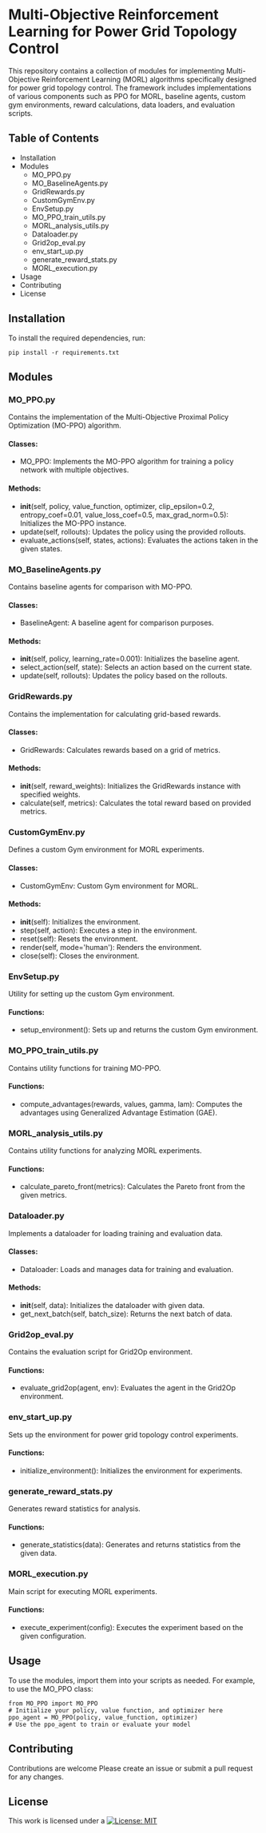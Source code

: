 # Multi-Objective Reinforcement Learning for Power Grid Topology Control

This repository contains a collection of modules for implementing Multi-Objective Reinforcement Learning (MORL) algorithms specifically designed for power grid topology control. The framework includes implementations of various components such as PPO for MORL, baseline agents, custom gym environments, reward calculations, data loaders, and evaluation scripts.

## Table of Contents
- Installation
- Modules
  - MO_PPO.py
  - MO_BaselineAgents.py
  - GridRewards.py
  - CustomGymEnv.py
  - EnvSetup.py
  - MO_PPO_train_utils.py
  - MORL_analysis_utils.py
  - Dataloader.py
  - Grid2op_eval.py
  - env_start_up.py
  - generate_reward_stats.py
  - MORL_execution.py
- Usage
- Contributing
- License

## Installation

To install the required dependencies, run:

```
pip install -r requirements.txt
```

## Modules

### MO_PPO.py
Contains the implementation of the Multi-Objective Proximal Policy Optimization (MO-PPO) algorithm.

#### Classes:
- MO_PPO: Implements the MO-PPO algorithm for training a policy network with multiple objectives.

#### Methods:
- __init__(self, policy, value_function, optimizer, clip_epsilon=0.2, entropy_coef=0.01, value_loss_coef=0.5, max_grad_norm=0.5): Initializes the MO-PPO instance.
- update(self, rollouts): Updates the policy using the provided rollouts.
- evaluate_actions(self, states, actions): Evaluates the actions taken in the given states.

### MO_BaselineAgents.py
Contains baseline agents for comparison with MO-PPO.

#### Classes:
- BaselineAgent: A baseline agent for comparison purposes.

#### Methods:
- __init__(self, policy, learning_rate=0.001): Initializes the baseline agent.
- select_action(self, state): Selects an action based on the current state.
- update(self, rollouts): Updates the policy based on the rollouts.

### GridRewards.py
Contains the implementation for calculating grid-based rewards.

#### Classes:
- GridRewards: Calculates rewards based on a grid of metrics.

#### Methods:
- __init__(self, reward_weights): Initializes the GridRewards instance with specified weights.
- calculate(self, metrics): Calculates the total reward based on provided metrics.

### CustomGymEnv.py
Defines a custom Gym environment for MORL experiments.

#### Classes:
- CustomGymEnv: Custom Gym environment for MORL.

#### Methods:
- __init__(self): Initializes the environment.
- step(self, action): Executes a step in the environment.
- reset(self): Resets the environment.
- render(self, mode='human'): Renders the environment.
- close(self): Closes the environment.

### EnvSetup.py
Utility for setting up the custom Gym environment.

#### Functions:
- setup_environment(): Sets up and returns the custom Gym environment.

### MO_PPO_train_utils.py
Contains utility functions for training MO-PPO.

#### Functions:
- compute_advantages(rewards, values, gamma, lam): Computes the advantages using Generalized Advantage Estimation (GAE).

### MORL_analysis_utils.py
Contains utility functions for analyzing MORL experiments.

#### Functions:
- calculate_pareto_front(metrics): Calculates the Pareto front from the given metrics.

### Dataloader.py
Implements a dataloader for loading training and evaluation data.

#### Classes:
- Dataloader: Loads and manages data for training and evaluation.

#### Methods:
- __init__(self, data): Initializes the dataloader with given data.
- get_next_batch(self, batch_size): Returns the next batch of data.

### Grid2op_eval.py
Contains the evaluation script for Grid2Op environment.

#### Functions:
- evaluate_grid2op(agent, env): Evaluates the agent in the Grid2Op environment.

### env_start_up.py
Sets up the environment for power grid topology control experiments.

#### Functions:
- initialize_environment(): Initializes the environment for experiments.

### generate_reward_stats.py
Generates reward statistics for analysis.

#### Functions:
- generate_statistics(data): Generates and returns statistics from the given data.

### MORL_execution.py
Main script for executing MORL experiments.

#### Functions:
- execute_experiment(config): Executes the experiment based on the given configuration.

## Usage

To use the modules, import them into your scripts as needed. For example, to use the MO_PPO class:

```
from MO_PPO import MO_PPO
# Initialize your policy, value function, and optimizer here
ppo_agent = MO_PPO(policy, value_function, optimizer)
# Use the ppo_agent to train or evaluate your model
```

## Contributing

Contributions are welcome Please create an issue or submit a pull request for any changes.

## License
   
This work is licensed under a
[![License: MIT](https://img.shields.io/badge/License-MIT-yellow.svg)](https://opensource.org/licenses/MIT)

